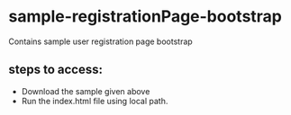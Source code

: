 # sample-registrationPage-bootstrap
Contains sample user registration page bootstrap

## steps to access:
- Download the sample given above
- Run the index.html file using local path.

